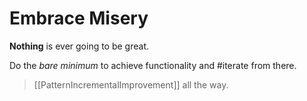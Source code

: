 # Embrace Misery

__Nothing__ is ever going to be great.

Do the *bare minimum* to achieve functionality and #iterate from there.

> [[PatternIncrementalImprovement]] all the way.
